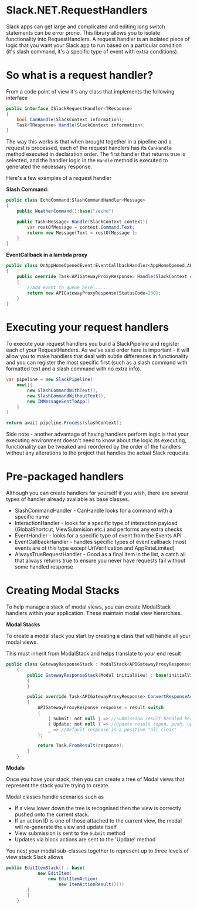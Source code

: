 # Slack.NET.RequestHandlers

Slack apps can get large and complicated and editing long switch statements can be error prone. This library allows you to isolate functionality into RequestHandlers. A request handler is an isolated piece of logic that you want your Slack app to run based on a particular condition (it's slash command, it's a specific type of event with extra conditions).

# So what is a request handler?

From a code point of view it's any class that implements the following interface

```csharp
public interface ISlackRequestHandler<TResponse>
{
	bool CanHandle(SlackContext information);
	Task<TResponse> Handle(SlackContext information);
}
```

The way this works is that when brought together in a pipeline and a request is processed, each of the request handlers has its `CanHandle` method executed in declaration order. The first handler that returns true is selected, and the handler logic in the `Handle` method is executed to generated the necessary response.

Here's a few examples of a request handler

__Slash Command:__
```csharp
public class EchoCommand:SlashCommandHandler<Message>
{
    public WeatherCommand():base("/echo")

    public Task<Message> Handle(SlackContext context){
        var restOfMessage = context.Command.Text;
        return new Message{Text = restOfMessage };
    }
}
```

__EventCallback in a lambda proxy__
```csharp
public class OnAppHomeOpenedEvent:EventCallbackHandler<AppHomeOpened,APIGatewayProxyResponse>
{
    public override Task<APIGatewayProxyResponse> Handle(SlackContext context)
    {
        //Add event to queue here .....
        return new APIGatewayProxyResponse{StatusCode=200};
    }
}
```

# Executing your request handlers

To execute your request handlers you build a SlackPipeline and register each of your RequestHanders. As we've said order here is important - it will allow you to make handlers that deal with subtle differences in functionality and you can register the most specific first (such as a slash command with formatted text and a slash command with no extra info).

```csharp
var pipeline = new SlackPipeline(
    new[]{
        new SlashCommandWithText(),
        new SlashCommandWithoutText(),
        new IMMessageSentToApp()
    }
)

return await pipeline.Process(slashContext);
```

Side note - another advantage of having handlers perform logic is that your executing environment doesn't need to know about the logic its executing, functionality can be tweaked and reordered by the order of the handlers without any alterations to the project that handles the actual Slack requests.

# Pre-packaged handlers
Although you can create handlers for yourself if you wish, there are several types of handler already available as base classes.

*    SlashCommandHandler - CanHandle looks for a command with a specific name
*    InteractionHandler - looks for a specific type of interaction payload (GlobalShortcut, ViewSubmision etc.) and performs any extra checks
*    EventHandler - looks for a specific type of event from the Events API
*    EventCallbackHandler - handles specific types of event callback (most events are of this type except UrlVerification and AppRateLimited)
*    AlwaysTrueRequestHandler - Good as a final item in the list, a catch all that always returns true to ensure you never have requests fail without some handled response

# Creating Modal Stacks
To help manage a stack of modal views, you can create ModalStack handlers within your application. These maintain modal view hierarchies.

__Modal Stacks__

To create a modal stack you start by creating a class that will handle all your modal views. 

This must inherit from ModalStack<T> and helps translate to your end result

```csharp
public class GatewayResponseStack : ModalStack<APIGatewayProxyResponse>
    {
        public GatewayResponseStack(Modal initialView) : base(initialView)
        {
        }

        public override Task<APIGatewayProxyResponse> ConvertResponseAction(ModalResult result)
        {
            APIGatewayProxyResponse response = result switch
            {
                { Submit: not null } => //Submission result handled here,
                { Update: not null } => //Update result (open, push, update) handled here,
                _ => //Default response is a positive "all clear"
            };

            return Task.FromResult(response);
        }
    }
```

__Modals__

Once you have your stack, then you can create a tree of Modal views that represent the stack you're trying to create.

Modal classes handle scenarios such as

* If a view lower down the tree is recognised then the view is correctly pushed onto the current stack.
* If an action ID is one of those attached to the current view, the modal will re-generate the view and update itself
* View submission is sent to the `Submit` method
* Updates via block actions are sent to the 'Update' method

You nest your modal sub-classes together to represent up to three levels of view stack Slack allows

```csharp
public EditItemStack() : base(
            new EditItem( 
                new EditItemAction(
                    new ItemActionResult())))
        {
        }
    }
```



